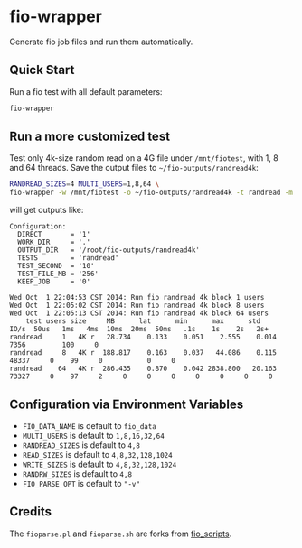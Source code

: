 # fio-wrapper

Generate fio job files and run them automatically.

## Quick Start

Run a fio test with all default parameters:

```bash
fio-wrapper 
```

## Run a more customized test

Test only 4k-size random read on a 4G file under `/mnt/fiotest`, with 1, 8
 and 64 threads. Save the output files to `~/fio-outputs/randread4k`:

```bash
RANDREAD_SIZES=4 MULTI_USERS=1,8,64 \
fio-wrapper -w /mnt/fiotest -o ~/fio-outputs/randread4k -t randread -m 4096
```

will get outputs like:

```
Configuration:
  DIRECT       = '1'
  WORK_DIR     = '.'
  OUTPUT_DIR   = '/root/fio-outputs/randread4k'
  TESTS        = 'randread'
  TEST_SECOND  = '10'
  TEST_FILE_MB = '256'
  KEEP_JOB     = '0'

Wed Oct  1 22:04:53 CST 2014: Run fio randread 4k block 1 users
Wed Oct  1 22:05:02 CST 2014: Run fio randread 4k block 8 users
Wed Oct  1 22:05:13 CST 2014: Run fio randread 4k block 64 users
    test users size     MB      lat      min      max      std        IO/s  50us   1ms   4ms  10ms  20ms  50ms   .1s    1s    2s   2s+
randread     1   4K r   28.734    0.133    0.051    2.555    0.014    7356         100     0                                          
randread     8   4K r  188.817    0.163    0.037   44.086    0.115   48337     0    99     0           0     0                        
randread    64   4K r  286.435    0.870    0.042 2838.800   20.163   73327     0    97     2     0     0     0     0     0     0     0
```

## Configuration via Environment Variables

* `FIO_DATA_NAME` is default to `fio_data`
* `MULTI_USERS` is default to `1,8,16,32,64`
* `RANDREAD_SIZES` is default to `4,8`
* `READ_SIZES` is default to `4,8,32,128,1024`
* `WRITE_SIZES` is default to `4,8,32,128,1024`
* `RANDRW_SIZES` is default to `4,8`
* `FIO_PARSE_OPT` is default to `"-v"`

## Credits

The `fioparse.pl` and `fioparse.sh` are forks from 
[fio_scripts](https://github.com/khailey/fio_scripts).
